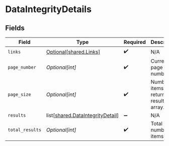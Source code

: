 # DataIntegrityDetails


## Fields

| Field                                                                              | Type                                                                               | Required                                                                           | Description                                                                        |
| ---------------------------------------------------------------------------------- | ---------------------------------------------------------------------------------- | ---------------------------------------------------------------------------------- | ---------------------------------------------------------------------------------- |
| `links`                                                                            | [Optional[shared.Links]](undefined/models/shared/links.md)                         | :heavy_check_mark:                                                                 | N/A                                                                                |
| `page_number`                                                                      | *Optional[int]*                                                                    | :heavy_check_mark:                                                                 | Current page number.                                                               |
| `page_size`                                                                        | *Optional[int]*                                                                    | :heavy_check_mark:                                                                 | Number of items to return in results array.                                        |
| `results`                                                                          | list[[shared.DataIntegrityDetail](undefined/models/shared/dataintegritydetail.md)] | :heavy_minus_sign:                                                                 | N/A                                                                                |
| `total_results`                                                                    | *Optional[int]*                                                                    | :heavy_check_mark:                                                                 | Total number of items.                                                             |